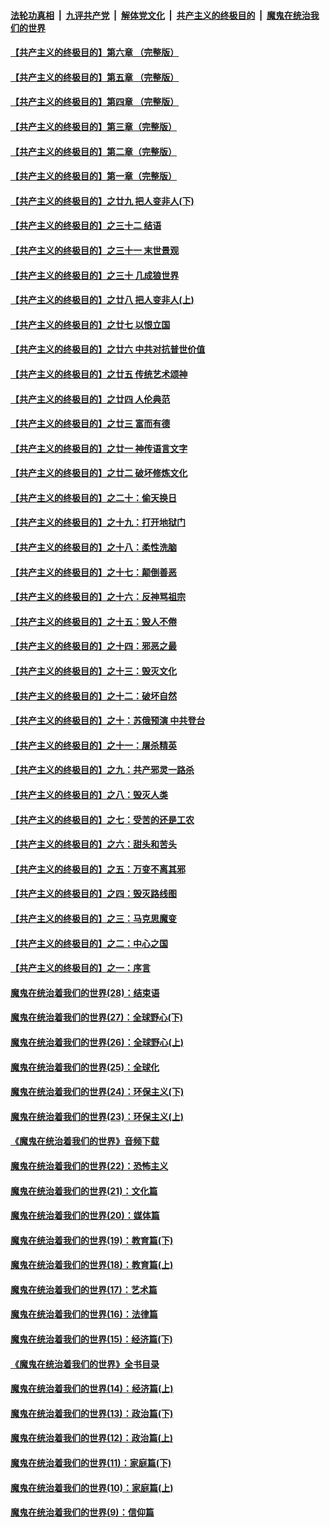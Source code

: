 ####  [法轮功真相](../../../../basic/blob/master/README.md?t=02152152) &nbsp;|&nbsp; [九评共产党](../../../../9ping.md/blob/master/README.md?t=02152152) &nbsp;|&nbsp; [解体党文化](../../../../jtdwh.md/blob/master/README.md?t=02152152)  &nbsp;|&nbsp; [共产主义的终极目的](../../../../gczydzjmd.md/blob/master/README.md?t=02152152) &nbsp;|&nbsp; [魔鬼在统治我们的世界](../../../../mgztzwmdsj.md/blob/master/README.md?t=02152152) 

#### [【共产主义的终极目的】第六章 （完整版）](../pages/nsc422/n11428913.md?t=02152152) 

#### [【共产主义的终极目的】第五章 （完整版）](../pages/nsc422/n11428912.md?t=02152152) 

#### [【共产主义的终极目的】第四章 （完整版）](../pages/nsc422/n11428907.md?t=02152152) 

#### [【共产主义的终极目的】第三章（完整版）](../pages/nsc422/n11428848.md?t=02152152) 

#### [【共产主义的终极目的】第二章（完整版）](../pages/nsc422/n11428831.md?t=02152152) 

#### [【共产主义的终极目的】第一章（完整版）](../pages/nsc422/n11417651.md?t=02152152) 

#### [【共产主义的终极目的】之廿九 把人变非人(下)](../pages/nsc422/n11344140.md?t=02152152) 

#### [【共产主义的终极目的】之三十二 结语](../pages/nsc422/n11360535.md?t=02152152) 

#### [【共产主义的终极目的】之三十一 末世景观](../pages/nsc422/n11351129.md?t=02152152) 

#### [【共产主义的终极目的】之三十 几成狼世界](../pages/nsc422/n11348280.md?t=02152152) 

#### [【共产主义的终极目的】之廿八 把人变非人(上)](../pages/nsc422/n11340492.md?t=02152152) 

#### [【共产主义的终极目的】之廿七 以恨立国](../pages/nsc422/n11336944.md?t=02152152) 

#### [【共产主义的终极目的】之廿六 中共对抗普世价值](../pages/nsc422/n11324785.md?t=02152152) 

#### [【共产主义的终极目的】之廿五 传统艺术颂神](../pages/nsc422/n11296396.md?t=02152152) 

#### [【共产主义的终极目的】之廿四 人伦典范](../pages/nsc422/n11296397.md?t=02152152) 

#### [【共产主义的终极目的】之廿三 富而有德](../pages/nsc422/n11283598.md?t=02152152) 

#### [【共产主义的终极目的】之廿一 神传语言文字](../pages/nsc422/n11263265.md?t=02152152) 

#### [【共产主义的终极目的】之廿二 破坏修炼文化](../pages/nsc422/n11245728.md?t=02152152) 

#### [【共产主义的终极目的】之二十：偷天换日](../pages/nsc422/n11238846.md?t=02152152) 

#### [【共产主义的终极目的】之十九：打开地狱门](../pages/nsc422/n11206376.md?t=02152152) 

#### [【共产主义的终极目的】之十八：柔性洗脑](../pages/nsc422/n11199994.md?t=02152152) 

#### [【共产主义的终极目的】之十七：颠倒善恶](../pages/nsc422/n11179782.md?t=02152152) 

#### [【共产主义的终极目的】之十六：反神骂祖宗](../pages/nsc422/n11166798.md?t=02152152) 

#### [【共产主义的终极目的】之十五：毁人不倦](../pages/nsc422/n11166792.md?t=02152152) 

#### [【共产主义的终极目的】之十四：邪恶之最](../pages/nsc422/n11150249.md?t=02152152) 

#### [【共产主义的终极目的】之十三：毁灭文化](../pages/nsc422/n11135227.md?t=02152152) 

#### [【共产主义的终极目的】之十二：破坏自然](../pages/nsc422/n11135214.md?t=02152152) 

#### [【共产主义的终极目的】之十：苏俄预演 中共登台](../pages/nsc422/n11118424.md?t=02152152) 

#### [【共产主义的终极目的】之十一：屠杀精英](../pages/nsc422/n11118442.md?t=02152152) 

#### [【共产主义的终极目的】之九：共产邪灵一路杀](../pages/nsc422/n11114139.md?t=02152152) 

#### [【共产主义的终极目的】之八：毁灭人类](../pages/nsc422/n11108503.md?t=02152152) 

#### [【共产主义的终极目的】之七：受苦的还是工农](../pages/nsc422/n11101809.md?t=02152152) 

#### [【共产主义的终极目的】之六：甜头和苦头](../pages/nsc422/n11096971.md?t=02152152) 

#### [【共产主义的终极目的】之五：万变不离其邪](../pages/nsc422/n11091285.md?t=02152152) 

#### [【共产主义的终极目的】之四：毁灭路线图](../pages/nsc422/n11086284.md?t=02152152) 

#### [【共产主义的终极目的】之三：马克思魔变](../pages/nsc422/n11061941.md?t=02152152) 

#### [【共产主义的终极目的】之二：中心之国](../pages/nsc422/n11047728.md?t=02152152) 

#### [【共产主义的终极目的】之一：序言](../pages/nsc422/n11086077.md?t=02152152) 

#### [魔鬼在统治着我们的世界(28)：结束语](../pages/nsc422/n10936246.md?t=02152152) 

#### [魔鬼在统治着我们的世界(27)：全球野心(下)](../pages/nsc422/n10928319.md?t=02152152) 

#### [魔鬼在统治着我们的世界(26)：全球野心(上)](../pages/nsc422/n10900318.md?t=02152152) 

#### [魔鬼在统治着我们的世界(25)：全球化](../pages/nsc422/n10788205.md?t=02152152) 

#### [魔鬼在统治着我们的世界(24)：环保主义(下)](../pages/nsc422/n10695307.md?t=02152152) 

#### [魔鬼在统治着我们的世界(23)：环保主义(上)](../pages/nsc422/n10688613.md?t=02152152) 

#### [《魔鬼在统治着我们的世界》音频下载](../pages/nsc422/n10635553.md?t=02152152) 

#### [魔鬼在统治着我们的世界(22)：恐怖主义](../pages/nsc422/n10614727.md?t=02152152) 

#### [魔鬼在统治着我们的世界(21)：文化篇](../pages/nsc422/n10597706.md?t=02152152) 

#### [魔鬼在统治着我们的世界(20)：媒体篇](../pages/nsc422/n10586579.md?t=02152152) 

#### [魔鬼在统治着我们的世界(19)：教育篇(下)](../pages/nsc422/n10564808.md?t=02152152) 

#### [魔鬼在统治着我们的世界(18)：教育篇(上)](../pages/nsc422/n10526970.md?t=02152152) 

#### [魔鬼在统治着我们的世界(17)：艺术篇](../pages/nsc422/n10499093.md?t=02152152) 

#### [魔鬼在统治着我们的世界(16)：法律篇](../pages/nsc422/n10485969.md?t=02152152) 

#### [魔鬼在统治着我们的世界(15)：经济篇(下)](../pages/nsc422/n10469975.md?t=02152152) 

#### [《魔鬼在统治着我们的世界》全书目录](../pages/nsc422/n10464261.md?t=02152152) 

#### [魔鬼在统治着我们的世界(14)：经济篇(上)](../pages/nsc422/n10457370.md?t=02152152) 

#### [魔鬼在统治着我们的世界(13)：政治篇(下)](../pages/nsc422/n10448270.md?t=02152152) 

#### [魔鬼在统治着我们的世界(12)：政治篇(上)](../pages/nsc422/n10444576.md?t=02152152) 

#### [魔鬼在统治着我们的世界(11)：家庭篇(下)](../pages/nsc422/n10440961.md?t=02152152) 

#### [魔鬼在统治着我们的世界(10)：家庭篇(上)](../pages/nsc422/n10435448.md?t=02152152) 

#### [魔鬼在统治着我们的世界(9)：信仰篇](../pages/nsc422/n10432159.md?t=02152152) 

